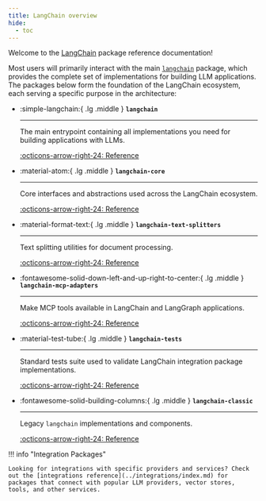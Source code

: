 ```yaml
---
title: LangChain overview
hide:
  - toc
---
```


Welcome to the [LangChain](https://github.com/langchain-ai/langchain) package reference documentation!

Most users will primarily interact with the main [`langchain`](./langchain/index.md) package, which provides the complete set of implementations for building LLM applications. The packages below form the foundation of the LangChain ecosystem, each serving a specific purpose in the architecture:

<div class="grid cards" markdown>

- :simple-langchain:{ .lg .middle } __`langchain`__

    ---

    The main entrypoint containing all implementations you need for building applications with LLMs.

    [:octicons-arrow-right-24: Reference](./langchain/index.md)

- :material-atom:{ .lg .middle } __`langchain-core`__

    ---

    Core interfaces and abstractions used across the LangChain ecosystem.

    [:octicons-arrow-right-24: Reference](../langchain_core/index.md)

- :material-format-text:{ .lg .middle } __`langchain-text-splitters`__

    ---

    Text splitting utilities for document processing.

    [:octicons-arrow-right-24: Reference](../langchain_text_splitters/index.md)

- :fontawesome-solid-down-left-and-up-right-to-center:{ .lg .middle } __`langchain-mcp-adapters`__

    ---

    Make MCP tools available in LangChain and LangGraph applications.

    [:octicons-arrow-right-24: Reference](../langchain_mcp_adapters/index.md)

- :material-test-tube:{ .lg .middle } __`langchain-tests`__

    ---

    Standard tests suite used to validate LangChain integration package implementations.

    [:octicons-arrow-right-24: Reference](../langchain_tests/index.md)

- :fontawesome-solid-building-columns:{ .lg .middle } __`langchain-classic`__

    ---

    Legacy `langchain` implementations and components.

    [:octicons-arrow-right-24: Reference](../langchain_classic/index.md)

</div>

!!! info "Integration Packages"

    Looking for integrations with specific providers and services? Check out the [integrations reference](../integrations/index.md) for packages that connect with popular LLM providers, vector stores, tools, and other services.
